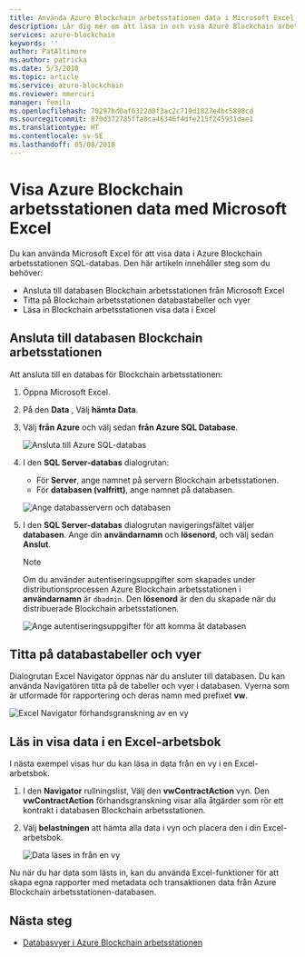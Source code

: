 ```yaml
---
title: Använda Azure Blockchain arbetsstationen data i Microsoft Excel
description: Lär dig mer om att läsa in och visa Azure Blockchain arbetsstationen SQL DB-data i Microsoft Excel.
services: azure-blockchain
keywords: ''
author: PatAltimore
ms.author: patricka
ms.date: 5/3/2018
ms.topic: article
ms.service: azure-blockchain
ms.reviewer: mmercuri
manager: femila
ms.openlocfilehash: 70297bd0af6322d0f3ac2c719d1827e4bc5898cd
ms.sourcegitcommit: 870d372785ffa8ca46346f4dfe215f245931dae1
ms.translationtype: HT
ms.contentlocale: sv-SE
ms.lasthandoff: 05/08/2018
---
```

# <a name="view-azure-blockchain-workbench-data-with-microsoft-excel"></a>Visa Azure Blockchain arbetsstationen data med Microsoft Excel

Du kan använda Microsoft Excel för att visa data i Azure Blockchain arbetsstationen SQL-databas. Den här artikeln innehåller steg som du behöver:

* Ansluta till databasen Blockchain arbetsstationen från Microsoft Excel
* Titta på Blockchain arbetsstationen databastabeller och vyer
* Läsa in Blockchain arbetsstationen visa data i Excel

## <a name="connect-to-the-blockchain-workbench-database"></a>Ansluta till databasen Blockchain arbetsstationen

Att ansluta till en databas för Blockchain arbetsstationen:

1. Öppna Microsoft Excel.
2. På den **Data** , Välj **hämta Data**.
3. Välj **från Azure** och välj sedan **från Azure SQL Database**.

   ![Ansluta till Azure SQL-databas](media/blockchain-workbench-data-excel/connect-sql-db.png)

4. I den **SQL Server-databas** dialogrutan:

    * För **Server**, ange namnet på servern Blockchain arbetsstationen.
    * För **databasen (valfritt)**, ange namnet på databasen.

   ![Ange databasservern och databasen](media/blockchain-workbench-data-excel/provide-server-db.png)

5. I den **SQL Server-databas** dialogrutan navigeringsfältet väljer **databasen**. Ange din **användarnamn** och **lösenord**, och välj sedan **Anslut**.

    > [!NOTE]
    > Om du använder autentiseringsuppgifter som skapades under distributionsprocessen Azure Blockchain arbetsstationen i **användarnamn** är `dbadmin`. Den **lösenord** är den du skapade när du distribuerade Blockchain arbetsstationen.
    
   ![Ange autentiseringsuppgifter för att komma åt databasen](media/blockchain-workbench-data-excel/provide-credentials.png)

## <a name="look-at-database-tables-and-views"></a>Titta på databastabeller och vyer

Dialogrutan Excel Navigator öppnas när du ansluter till databasen. Du kan använda Navigatören titta på de tabeller och vyer i databasen. Vyerna som är utformade för rapportering och deras namn med prefixet **vw**.

   ![Excel Navigator förhandsgranskning av en vy](media/blockchain-workbench-data-excel/excel-navigator.png)

## <a name="load-view-data-into-an-excel-workbook"></a>Läs in visa data i en Excel-arbetsbok

I nästa exempel visas hur du kan läsa in data från en vy i en Excel-arbetsbok.

1. I den **Navigator** rullningslist, Välj den **vwContractAction** vyn. Den **vwContractAction** förhandsgranskning visar alla åtgärder som rör ett kontrakt i databasen Blockchain arbetsstationen.
2. Välj **belastningen** att hämta alla data i vyn och placera den i din Excel-arbetsbok.

   ![Data läses in från en vy](media/blockchain-workbench-data-excel/view-data.png)

Nu när du har data som lästs in, kan du använda Excel-funktioner för att skapa egna rapporter med metadata och transaktionen data från Azure Blockchain arbetsstationen-databasen.

## <a name="next-steps"></a>Nästa steg

* [Databasvyer i Azure Blockchain arbetsstationen](blockchain-workbench-database-views.md)